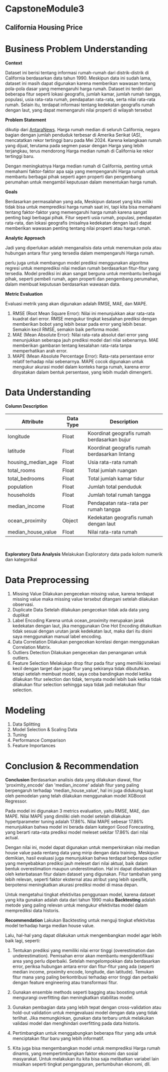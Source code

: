 # CapstoneModule3
## California Housing Price

# Business Problem Understanding
**Context**

Dataset ini berisi tentang informasi rumah-rumah dari distrik-distrik di California berdasarkan data tahun 1990. Meskipun data ini sudah lama, dataset ini masih dapat digunakan karena memberikan wawasan tentang pola-pola dasar yang memengaruhi harga rumah. Dataset ini terdiri dari beberapa fitur seperti lokasi geografis, jumlah kamar, jumlah rumah tangga, populasi, usia rata-rata rumah, pendapatan rata-rata, serta nilai rata-rata rumah. Selain itu, terdapat informasi tentang kedekatan geografis rumah dengan laut, yang dapat memengaruhi nilai properti di wilayah tersebut

**Problem Statement**

dikutip dari [AntaraNews](https://www.antaranews.com/berita/4160796/harga-rumah-di-california-catat-rekor-tertinggi-pada-mei-2024).
Harga rumah median di seluruh California, negara bagian dengan jumlah penduduk terbesar di Amerika Serikat (AS), mencatatkan rekor tertinggi baru pada Mei 2024. Karena kelangkaan rumah yang dijual, terutama pada segmen pasar dengan Harga yang lebih terjangkau, terus mendorong Harga median rumah di California ke rekor tertinggi baru. 

Dengan meningkatnya Harga median rumah di California, penting untuk memahami faktor-faktor apa saja yang mempengaruhi Harga rumah untuk membantu berbagai pihak seperti agen properti dan pengembang perumahan untuk mengambil keputusan dalam menentukan harga rumah.

**Goals**

Berdasarkan permasalahan yang ada, Meskipun dataset yang kita miliki tidak bisa untuk memprediksi harga rumah saat ini, tapi kita bisa memahami tentang faktor-faktor yang memengaruhi harga rumah karena sangat penting bagi berbagai pihak. Fitur seperti usia rumah, populasi, pendapatan rata-rata, dan lokasi geografis (misalnya kedekatan dengan laut) dapat memberikan wawasan penting tentang nilai properti atau harga rumah.

**Analytic Approach**

Jadi yang diperlukan adalah menganalisis data untuk menemukan pola atau hubungan antara fitur yang tersedia dalam mempengaruhi Harga rumah.

perlu juga untuk membangun model prediksi menggunakan algoritma regresi untuk memprediksi nilai median rumah berdasarkan fitur-fitur yang tersedia. Model prediksi ini akan sangat berguna untuk membantu berbagai pihak, seperti pembeli rumah, agen properti dan pengembang perumahan, dalam membuat keputusan berdasarkan wawasan data. 

**Metric Evaluation**

Evaluasi metrik yang akan digunakan adalah RMSE, MAE, dan MAPE.
1. RMSE (Root Mean Square Error): Nilai ini menunjukkan akar rata-rata kuadrat dari error. RMSE mengukur tingkat kesalahan prediksi dengan memberikan bobot yang lebih besar pada error yang lebih besar. Semakin kecil RMSE, semakin baik performa model.
2. MAE (Mean Absolute Error): Nilai rata-rata absolut dari error yang menunjukkan seberapa jauh prediksi model dari nilai sebenarnya. MAE memberikan gambaran tentang kesalahan rata-rata tanpa memperhatikan arah error.
3. MAPE (Mean Absolute Percentage Error): Rata-rata persentase error relatif terhadap nilai sebenarnya. MAPE cocok digunakan untuk mengukur akurasi model dalam konteks harga rumah, karena error dinyatakan dalam bentuk persentase, yang lebih mudah dimengerti.

# Data Understanding
**Column Description**

| **Attribute** | **Data Type** | **Description** |
| --- | --- | --- |
| longitude | Float | Koordinat geografis rumah berdasarkan bujur |
| latitude | Float | Koordinat geografis rumah berdasarkan lintang |
| housing_median_age | Float | Usia rata-rata rumah |
| total_rooms | Float | Total jumlah ruangan |
| total_bedrooms | Float | Total jumlah kamar tidur |
| population | Float | Jumlah total penduduk |
| households | Float | Jumlah total rumah tangga |
| median_income | Float | Pendapatan rata-rata per rumah tangga |
| ocean_proximity | Object | Kedekatan geografis rumah dengan laut |
| median_house_value | Float | Nilai rata-rata rumah |

<br>

**Exploratory Data Analysis**
Melakukan Exploratory data pada kolom numerik dan kategorikal

# Data Preprocessing
1. Missing Value
    Dilakukan pengecekan missing value, karena terdapat missing value maka missing value tersebut ditangani setelah dilakukan observasi.
2. Duplicate Data
    Setelah dilakukan pengecekan tidak ada data yang duplikat
3. Label Encoding
    Karena untuk ocean_proximity merupakan jarak kedekatan dengan laut, jika menggunakan One Hot Encoding  ditakutkan tidak sesuai dengan urutan jarak kedekatan laut, maka dari itu disini saya menggunakan manual label encoding.
4. Data Correlation
    Dilakukan pengecekan korelasi dengan menggunakan Correlation Matrix.
5. Outliers Detection
    Dilakukan pengecekan dan penanganan untuk outliers.
6. Feature Selection
    Melakukan drop fitur pada fitur yang memiliki korelasi kecil dengan target dan juga fitur yang sekiranya tidak dibutuhkan. tetapi setelah membuat model, saya coba bandingkan model ketika dilakukan fitur selection dan tidak, ternyata model lebih baik ketika tidak dilakukan fitur selection sehingga saya tidak jadi melakukan fitur selection.

# Modeling
1. Data Splitting
2. Model Selection & Scaling Data
3. Tuning
4. Performance Comparison
5. Feature Importances

# Conclusion & Recommendation
**Conclusion**
Berdasarkan analisis data yang dilakukan diawal, fitur 'proximity_encode' dan 'median_income' adalah fitur yang paling berpengaruh terhadap 'median_house_value', hal ini juga didukung kuat oleh pemodelan yang telah dilakukan menggunakan model XGBoost Regressor.

Pada model ini digunakan 3 metrics evaluation, yaitu RMSE, MAE, dan MAPE. Nilai MAPE yang dimiliki oleh model setelah dilakukan hypertparameter tuning adalah 17.86%. Nilai MAPE sebesar 17.86% menunjukkan bahwa model ini berada dalam kategori Good Forecasting, yang berarti rata-rata prediksi model meleset sekitar 17.86% dari nilai actual.

Dengan nilai ini, model dapat digunakan untuk memperkirakan nilai median house value pada rentang data yang mirip dengan data training. Meskipun demikian, hasil evaluasi juga menunjukkan bahwa terdapat beberapa outlier yang menyebabkan prediksi jauh meleset dari nilai aktual, baik dalam bentuk overestimation maupun underestimation. Hal ini dapat disebabkan oleh keterbatasan fitur dalam dataset yang digunakan. Fitur tambahan yang lebih relevan, seperti faktor eksternal atau atribut yang lebih spesifik, berpotensi meningkatkan akurasi prediksi model di masa depan.

Untuk mengetahui tingkat efektivitas penggunaan model, karena dataset yang kita gunakan adalah data dari tahun 1990 maka **Backtesting** adalah metode yang paling relevan untuk mengukur efektivitas model dalam memprediksi data historis.

**Recommendation**
    Lakukan Backtesting untuk menguji tingkat efektivitas model terhadap harga median house value.

Lalu, hal-hal yang dapat dilakukan untuk mengembangkan model agar lebih baik lagi, seperti:
1. Tentukan prediksi yang memiliki nilai error tinggi (overestimation dan underestimation). Pemisahan error akan membantu mengidentifikasi area yang perlu diperbaiki. Setelah mengelompokkan data berdasarkan error, periksa hubungan antara error dan fitur-fitur yang ada (seperti median income, proximity encode, longitude, dan latitude). Temukan fitur mana yang paling berkontribusi terhadap error tinggi dan perbaiki dengan feature engineering atau transformasi fitur.

2. Gunakan ensemble methods seperti bagging atau boosting untuk mengurangi overfitting dan meningkatkan stabilitas model.

3. Gunakan pembagian data yang lebih tepat dengan cross-validation atau hold-out validation untuk mengevaluasi model dengan data yang tidak terlihat. Jika memungkinkan, gunakan data terbaru untuk melakukan validasi model dan menghindari overfitting pada data historis.

4. Pertimbangkan untuk menggabungkan beberapa fitur yang ada untuk menciptakan fitur baru yang lebih informatif.

5. Kita juga bisa mengembangkan model untuk memprediksi Harga rumah dinamis, yang mempertimbangkan faktor ekonomi dan sosial masyarakat. Untuk melakukan itu kita bisa saja melibatkan variabel lain misalkan seperti tingkat pengangguran, pertumbuhan ekonomi, dll.

